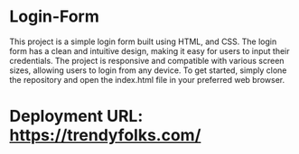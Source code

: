 # Login-Form
This project is a simple login form built using HTML, and CSS.
The login form has a clean and intuitive design, making it easy for users to input their credentials.
The project is responsive and compatible with various screen sizes, allowing users to login from any device.
To get started, simply clone the repository and open the index.html file in your preferred web browser.

# Deployment URL: https://trendyfolks.com/

